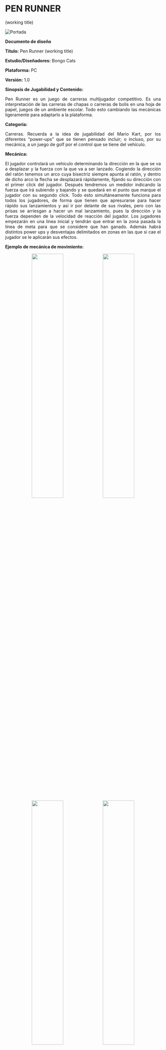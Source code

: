 ﻿
 
# PEN RUNNER

(working title)

![Portada](Documentation/ImagesGDD/Portada.png)

**Documento de diseño**

**Título:** Pen Runner (working title)

**Estudio/Diseñadores:** Bongo Cats

**Plataforma:** PC

**Versión:** 1.0

**Sinopsis de Jugabilidad y Contenido:**

<p align="justify">Pen Runner es un juego de carreras multijugador competitivo. Es una interpretación de las carreras de chapas o carreras de bolis en una hoja de papel, juegos de un ambiente escolar. Todo esto cambiando las mecánicas ligeramente para adaptarlo a la plataforma.</p>

**Categoría:**

<p align="justify">Carreras. Recuerda a la idea de jugabilidad del Mario Kart, por los diferentes “power-ups” que se tienen pensado incluir; o incluso, por su mecánica, a un juego de golf por el control que se tiene del vehículo.</p>

**Mecánica:**

<p align="justify">El jugador controlará un vehículo determinando la dirección en la que se va a desplazar y la fuerza con la que va a ser lanzado. Cogiendo la dirección del ratón tenemos un arco cuya bisectriz siempre apunta al ratón, y dentro de dicho arco la flecha se desplazará rápidamente, fijando su dirección con el primer click del jugador. Después tendremos un medidor indicando la fuerza que irá subiendo y bajando y se quedará en el punto que marque el jugador con su segundo click. Todo esto simultáneamente funciona para todos los jugadores, de forma que tienen que apresurarse para hacer rápido sus lanzamientos y así ir por delante de sus rivales, pero con las prisas se arriesgan a hacer un mal lanzamiento, pues la dirección y la fuerza dependen de la velocidad de reacción del jugador. Los jugadores empezarán en una línea inicial y tendrán que entrar en la zona pasada la línea de meta para que se considere que han ganado. Además habrá distintos power ups y desventajas delimitados en zonas en las que si cae el jugador se le aplicarán sus efectos.</p>

**Ejemplo de mecánica de movimiento:**

<p align="center">
 <img width="45%" height="45%" src="Documentation/ImagesGDD/1.png">

 <img width="45%" height="45%" src="Documentation/ImagesGDD/2.png">

</p>
<p align="center">

 <img width="45%" height="45%" src="Documentation/ImagesGDD/3.png">

 <img width="45%" height="45%" src="Documentation/ImagesGDD/4.png">
</p>

**Tecnología:**

<p align="justify">Phaser 2.6.2, javascript, eclipse, photoshop, inkscape y adobe audition.</p>

**Público:**

<p align="justify">El juego va dirigido a todos los públicos, no tiene un perfil específico de jugador. Presenta un enfoque casual para sesiones de juego cortas entre varias personas, con una temática competitiva pero con un tono relajado.</p>

**Historial de versiones:**

- Versión 0.0: Redacción del documento en primera instancia, explicando la visión general del mismo. Móstoles, 19 de Septiembre de 2018.

**Cámara:**

<p align="justify">Cenital en 2D y tercera persona. Se utilizará únicamente el ratón.</p>

**Controles:**

<p align="justify">El juego se controla únicamente con el ratón. Se nos mostrará un arco y una flecha dentro de dicho arco que empieza en una posición aleatoria del arco y que gira rápidamente en dicho arco. El arco como tal se orientará en torno al ratón, apuntando en todo momento su bisectriz al cursor. Cuando el jugador de un click la posición de la flecha se fijará y entonces pasará a decidirse la potencia del tiro. Un medidor irá subiendo y bajando rápidamente y el tamaño de la flecha escalará acorde con el tamaño actual de dicho medidor. Con el siguiente click del jugador se decidirá la potencia y entonces el vehículo del jugador se desplazará acorde a la dirección y potencia elegidos.</p>

![Raton](Documentation/ImagesGDD/Raton.png)

**Puntuación:**

<p align="justify">Se darán puntos en base a la posición de llegada a la meta y el número de jugadores. De esta forma el primer jugador en llegar a la meta recibirá tantos puntos como jugadores haya, el siguiente uno menos y así hasta llegar al último. Este sistema de puntuación sólo se aplica si se juegan varias carreras sucesivas, para una sola carrera sólo es relevante la posición final del jugador.</p>

**Guardar/Cargar:**

<p align="justify">En este juego no es necesario implementar una función de guardado y cargado de partida, al menos no en la primera versión que se plantea del juego.</p>

**Estados del juego:**

<p align="justify">El juego tendrá las siguientes pantallas: Menú principal, pantalla de juego y menú de opciones, al que se puede acceder desde el menú principal y desde la pantalla del juego. Habrá un menú durante la partida que nos permitirá abandonar la partida pero no la pausará ya que se trata de un juego online:</p>
	
<p align="justify">El menú principal es invocado cuando iniciamos el juego, ya que no posee ninguna intro animada, con lo que saltaría directamente a esta pantalla. Desde este menú podemos invocar al menú de buscar partida, para empezar a jugar.</p>
<p align="justify">El menú de opciones puede ser invocado por dos pantallas diferentes. Podemos acceder mediante el menú principal, o mediante el menú de pausa dentro de una partida. En el primer caso, podemos invocar de nuevo al menú principal, pero si nos encontramos en el menú de ajustes de la partida, podremos invocar solo el menú de pausa de partida.</p>
<p align="justify">El menú de buscar partida es invocado por el menú principal, y es donde se buscan los jugadores para poder empezar una partida, algo así como una sala de espera. Puede invocar de nuevo al menú principal y a la pantalla de una partida.</p>
<p align="justify">Desde la pantalla de una partida, podemos invocar al menú de pausa propio de una partida que, aunque no pause el juego, nos dejará salir de vuelta al menú de jugar; o bien, acceder al menú de opciones, un tanto simplificado, para que sea más rápido de ejecutar. Cuando acabamos una partida, se invoca la pantalla de fin, donde se muestran las puntuaciones finales de todos los jugadores que han jugado a lo largo de todas las carreras y aún siguen ahí.</p>
<p align="justify">La pantalla de fin es invocada por la pantalla de una partida, y puede invocar a la pantalla del menú de jugar, para volver a buscar otra partida o salir al menú principal.</p>

**Matchmaking:**

<p align="justify">Dado que es un juego online losjugadores tendrán que ser capaces de encontrar partidas online de tal forma que el juego los empareje con otros jugadores. El algoritmo de matchmaking va a centrarse en dar la mejor experiencia posible, y por ello y dado que usaremos un sistema p2p el juego dará prioridad a las mejores conexiones, uniendo así a los jugadores con menor ping, siendo por tanto los más cercanos entre sí. El juego no tiene una gran curva de aprendizaje ni guarda resultados de las partidas así que no se considera necesario tener en cuenta el nivel de habilidad de los jugadores o su historial.</p>

**Escenas:**

- **Menú principal:**
<p align="justify">Nos permite acceder al juego, al menú de opciones y salir.</p>
  
  ![MenuPrincipal](Documentation/ImagesGDD/Pantalla%20principal.png)

- **Menú opciones:**
<p align="justify">Nos da la opción de configurar varios aspectos del juego, como el volumen del mismo.</p>

 ![MenuOpciones](Documentation/ImagesGDD/Men%C3%BA%20opciones.png)

- **Menú in-game:**
<p align="justify">Se trata del menú que aparece cuando quieres pausar el juego. Al ser un juego multijugador competitivo, dicho menú no congelará el juego, sino que simplemente nos dará paso a poder acceder al menú de opciones y también la opción de salir de la partida, volviendo al menú principal.</p>

![MenuInGame](Documentation/ImagesGDD/Men%C3%BA%20in-game.png)

- **Pantalla de juego:**
<p align="justify">Esta será la pantalla principal del juego, se verá todo el desarrollo del juego. No poseerá ningún tipo de HUD más que los indicadores de dirección (el arco que indica la dirección a la que nos moveremos) y de potencia. A partir de esta pantalla sólo podremos acceder al menú pausa.</p>

![PantallaJuego](Documentation/ImagesGDD/Pantalla%20juego.png)

- **Pantalla de fin:**
<p align="justify">En esta pantalla tenemos lo que aparecería cuando se acaba una partida, es decir, cuando acabamos todas las carreras, y salen las puntuaciones finales. A partir de esta pantalla, se podrá acceder de nuevo al menú de Jugar para buscar partida

![PantallaFin](Documentation/ImagesGDD/Pantalla%20fin.png)

- **Pantalla de buscar partida:**
<p align="justify">Aquí se nos mostrará la pantalla mediante la cual buscaremos una partida, y nos mostrará una sala de chat donde se podrá hablar con los otros jugadores y votar por el siguiente mapa.

![PantallaBuscarPartida](Documentation/ImagesGDD/Pantalla%20matchmaking.png)

**Interfaces:**
<p align="justify">Tenemos distintas interfaces en el juego. Para empezar, podemos hablar de HUD. Nuestro juego tiene un HUD bastante simple, que consiste en los medidores de potencia de un tiro cuando estamos jugando, mostrado en las imágenes anteriores como una barra de color verde que tiene un máximo y un mínimo.</p>
	
<p align="justify">También tenemos como interfaz los dos menús de opciones que tenemos en el juego, por un lado tenemos el menú que se accede desde el menú principal, y luego tenemos un menú de opciones, al cual se puede acceder dentro del juego, a través del menú de pausa.</p>

<p align="justify">En el nivel de tutorial, cuando se juega por primera vez el juego, también tendría una interfaz propia, puesto que nos explicaría cómo se juega al juego, y, por lo tanto, usa distintas animaciones que forman parte de la interfaz.</p>

**Niveles:**

<p align="justify">Los distintos niveles que tendrá el juego, serán escenarios con diferentes temáticas y ambientaciones. En algunos casos, representarán escenarios cotidianos; y en otros, escenarios más abstractos. No obstante, siempre tendrá un estudio detrás, para que no resulte en escenarios demasiado confusos o desorientadores. Siempre se tendrá una visión explícita de donde se encuentra el camino a seguir.</p>

<p align="justify">Si es la primera vez que se juega al juego, antes de poder jugar en modo competitivo se incluirá un pequeño tutorial para enseñar al jugador las mecánicas de juego. En este tutorial se explicará cómo funcionan los potenciadores de dirección y de fuerza, así como las funciones de los distintos &quot;power-ups&quot; que habrá. Este tutorial se ejecutará automáticamente al darle al botón de &quot;Jugar&quot;. Si no es la primera vez que se juega, el nivel o escenario donde se realizará la partida será sometido a votación por parte de los jugadores, o bien, será aleatorio.</p>

<p align="justify">Dentro del juego no existe un enemigo al uso, es decir, no existen NPCs hostiles. El enemigo sería el otro u otros jugadores que haya jugando contra ti.</p>

<p align="justify">Existen unos objetos, llamados &quot;power-ups&quot;, como ya se mencionó antes, que serán consumibles por cualquiera de los jugadores de la partida, y que tendrán distintas ventajas para el jugador que lo consuma.</p>

<p align="justify">Respecto a la música y los efectos de sonido, tanto el menú principal como la pantalla de juego tendrán una música de fondo. Todavía no está claro si la música utilizada será original del equipo, o bien se buscará libre de copyright.</p>

**Progreso del Juego:**

<p align="justify">El juego no tiene ningún progreso, hablando en un ámbito de juego de historia. El único progreso que se puede evaluar es la evolución de la puntuación de los jugadores a medida que van haciendo carreras. A continuación se muestra un gráfico con un ejemplo de cómo podría ser la progresión en nuestro juego.</p>

![Progreso de Partida](Documentation/ImagesGDD/ProgresoPartidaGDD.png)

![Progreso del juego completo](Documentation/ImagesGDD/ProgresoJuegoGDD.png)

**Diagrama de escenas final:**

<p align="justify">Este es el diagrama de escenas tal cual se encuentra estructurado en phaser.</p>

![Diagrama de Escenas](Documentation/ImagesGDD/SceneDiagram.png)

<p align="justify">El primer esquema muestra la estructura de una partida; mientras que el segundo, muestra un diagrama del flujo de todo el juego, es decir, todas las pantallas que podemos visitar y desde donde podemos visitarlas.</p>

**Escenas finales:**

<p align="justify"><b>Title:</b> Esta escena simplemente muestra una animación con el título del juego y basta con hacer click para pasar a la siguiente escena.</p>

![Captura Title](Documentation/ImagesGDD/Title.png)

<p align="justify"><b>Main Menu:</b> Esta escena presenta el menú principal con la opción de ir al menú de ajustes o simplemente jugar.</p>

![Captura Menu](Documentation/ImagesGDD/Menu.png)

<p align="justify"><b>Settings:</b> Esta escena permite ajustar el juego, cambiando el volumen del mismo, por ejemplo.</p>

![Captura Settings](Documentation/ImagesGDD/Settings.png)

<p align="justify"><b>Matchmaking:</b> Esta escena permite elegir qué circuito se quiere jugar y en un futuro será la escena donde se buscarán jugadores.</p>

![Captura Matchmaking](Documentation/ImagesGDD/MatchMaking.png)

<p align="justify"><b>Match:</b> Esta escena alberga el juego como tal. La escena carga un circuito, lo construye y luego podemos jugar en él.</p>

![Captura Match](Documentation/ImagesGDD/Match.png)

<p align="justify"><b>Score:</b> Esta escena muestra las puntuaciones después de haber jugado una partida y permite volver a la pantalla de menu.</p>

![Captura Score](Documentation/ImagesGDD/Score.png)

**Personajes y Enemigos:**

<p align="justify">Al ser un juego multijugador competitivo, no hay unos personajes y/o enemigos bien diferenciados o definidos. Cuando tú te unes a una partida, cada jugador tendrá un personaje, elegido aleatoriamente; ese será el número total de personajes que habrá en la partida, que se representará con la imagen de algún tipo de vehículo.</p>

<p align="justify">Cuando hablamos de los enemigos, habría que mencionar que los enemigos son los demás jugadores que están en la partida. No hay enemigos NPCs, ni de ningún otro tipo.</p>

<p align="justify">Podría considerarse enemigo algún obstáculo animado que pudiese estar incluído en alguno de los mapas que se jugarán. Aún así, todavía no se ha decidido si esto último se incluirá.</p>

**Items:**

<p align="justify">Existen distintos ítems que se podrán encontrar a lo largo de los distintos escenarios durante las partidas:</p>

- ❖❖ **Maxvel:** Consiste en un objeto de mejora que nos da la habilidad de llegar más lejos en la próxima tirada que hagamos.
- ❖❖ **Minvel:** Se trata de un objeto que nos penaliza disminuyendo la potencia máxima de la próxima tirada.
- ❖❖ **ExtrAcc:** Nos permite consumirlo en cualquier momento, y nos da la posibilidad de repetir una tirada de dirección.
- ❖❖ **Slower:** Si lo consumimos, en la próxima tirada, la flecha de dirección y de potencia irán un poco más lento.
- ❖❖ **Faster:** Si lo consumimos, en la próxima tirada, la flecha de dirección y de potencia irán un poco más rápido.

<p align="justify">Además, el color del power up indica a quién va a afectar. Si es verde, afecta al jugador que lo coge, si es rojo, a su oponente; si es azul afecta a ambos y si es amarillo su efecto es aleatorio y puede afectar a cualquiera de los jugadores o a ambos.</p>

![PowerUps](Documentation/ImagesGDD/fpowerpng.png)

**Guión:**

<p align="justify">Nuestro videojuego no posee diálogos extensos, puesto que no se trata de un juego que tenga una historia concreta. Los diálogos se reducirán a posibles expresiones que puedan hacer los personajes cuando ocurra algún evento dentro del juego; o cuando el propio juego necesite decirte algo, de manera escrita.</p>

**Música:**

A estas alturas todavía no se sabe cuantos efectos de sonido meteremos en el juego, pero, a priori, podríamos decir:

- M\_001: Música de fondo en el menú principal y de opciones
- M\_002: Música cuando seleccionamos la dirección y la fuerza del disparo
- M\_003: Música de fondo durante los movimientos
- S\_001: Efecto de cuando cogemos un &quot;power-up&quot;
- S\_002: Efecto de salirnos del mapa y volver al punto anterior
- S\_003: Efecto de pulsar un botón o clickar sobre él.
- S\_004: Efecto de ganar
- S\_005: Efecto de perder
- S\_006: Efecto de acabar la carrera
- S\_007: Efecto de aceleración

**Miembros del equipo:**

- ➔➔César Romero Albertos
  - ◆◆Programador

- ➔➔Carlos Marques González
  - ◆◆Desarrollador

- ➔➔Juan Antonio Ruiz Ramírez
  - ◆◆Artista

**Detalles de producción:**

<p align="justify">El proyecto se inició el día 19 de Septiembre de 2018 en Madrid, España. Se estima que tendrá una duración de, aproximadamente, 60 días, por lo que se acabará entre la primera y la segunda semana de noviembre.</p>

<p align="justify">El presupuesto del que disponemos para realizar este proyecto es de 0 (cero) euros. Este trabajo, en una primera instancia, es para uso académico, y no precisará de estudio para lanzarlo al mercado.</p>



**       **

